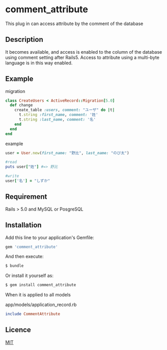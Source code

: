 comment_attribute
====

This plug in can access attribute by the comment of the database

## Description

It becomes available, and access is enabled to the column of the database using comment setting after Rails5.
Access to attribute using a multi-byte language is in this way enabled.

## Example

migration
```ruby
class CreateUsers < ActiveRecord::Migration[5.0]
  def change
    create_table :users, comment: "ユーザ" do |t|
      t.string :first_name, comment: '姓'
      t.string :last_name, comment: '名'
    end
  end
end
```
example
```ruby
user = User.new(first_name: "野比", last_name: "のび太")

#read
puts user["姓"] #=> 野比

#write
user['名'] = "しずか"
```

## Requirement

Rails > 5.0 and MySQL or PosgreSQL

## Installation
Add this line to your application's Gemfile:

```ruby
gem 'comment_attribute'
```

And then execute:
```bash
$ bundle
```

Or install it yourself as:
```bash
$ gem install comment_attribute
```
When it is applied to all models

app/models/application_record.rb
```ruby
include CommentAttribute
```
## Licence

[MIT](https://github.com/tcnksm/tool/blob/master/LICENCE)
